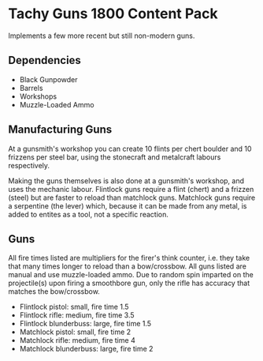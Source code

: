 # Tachy Guns 1800 Content Pack

Implements a few more recent but still non-modern guns.

## Dependencies

- Black Gunpowder
- Barrels
- Workshops
- Muzzle-Loaded Ammo

## Manufacturing Guns

At a gunsmith's workshop you can create 10 flints per chert boulder and 10 frizzens per steel bar, using the stonecraft and metalcraft labours respectively.

Making the guns themselves is also done at a gunsmith's workshop, and uses the mechanic labour.
Flintlock guns require a flint (chert) and a frizzen (steel) but are faster to reload than matchlock guns.
Matchlock guns require a serpentine (the lever) which, because it can be made from any metal, is added to entites as a tool, not a specific reaction.

## Guns

All fire times listed are multipliers for the firer's think counter, i.e. they take that many times longer to reload than a bow/crossbow.
All guns listed are manual and use muzzle-loaded ammo.
Due to random spin imparted on the projectile(s) upon firing a smoothbore gun, only the rifle has accuracy that matches the bow/crossbow.

- Flintlock pistol: small, fire time 1.5
- Flintlock rifle: medium, fire time 3.5
- Flintlock blunderbuss: large, fire time 1.5
- Matchlock pistol: small, fire time 2
- Matchlock rifle: medium, fire time 4
- Matchlock blunderbuss: large, fire time 2
